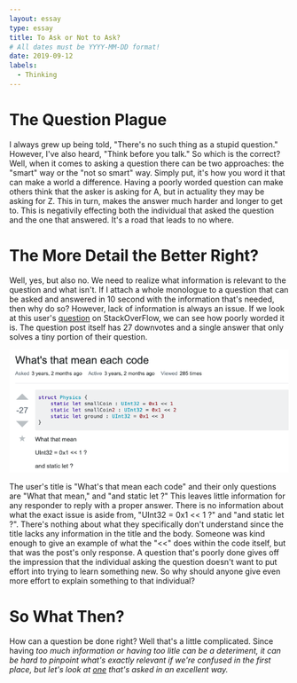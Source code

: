 ```yaml
---
layout: essay
type: essay
title: To Ask or Not to Ask?
# All dates must be YYYY-MM-DD format!
date: 2019-09-12
labels:
  - Thinking
---
```


# The Question Plague #
I always grew up being told, "There's no such thing as a stupid question." However, I've also heard, "Think before you talk." So which is the correct? Well, when it comes to asking a question there can be two approaches: the "smart" way or the "not so smart" way. Simply put, it's how you word it that can make a world a difference. Having a poorly worded question can make others think that the asker is asking for A, but in actuality they may be asking for Z. This in turn, makes the answer much harder and longer to get to. This is negativily effecting both the individual that asked the question and the one that answered. It's a road that leads to no where.

# The More Detail the Better Right? #
Well, yes, but also no. We need to realize what information is relevant to the question and what isn't. If I attach a whole monologue to a question that can be asked and answered in 10 second with the information that's needed, then why do so? However, lack of information is always an issue. If we look at this user's [question](https://stackoverflow.com/questions/37913482/whats-that-mean-each-code) on StackOverFlow, we can see how poorly worded it is. The question post itself has 27 downvotes and a single answer that only solves a tiny portion of their question. 

<div class="ui fluid images" align="center">
  <img class="ui image" src="../images/badquestion.png">
</div>

The user's title is "What's that mean each code" and their only questions are "What that mean," and "and static let ?" This leaves little information for any responder to reply with a proper answer. There is no information about what the exact issue is aside from, "UInt32 = 0x1 << 1 ?" and "and static let ?". There's nothing about what they specifically don't understand since the title lacks any information in the title and the body. Someone was kind enough to give an example of what the "<<" does within the code itself, but that was the post's only response. A question that's poorly done gives off the impression that the individual asking the question doesn't want to put effort into trying to learn something new. So why should anyone give even more effort to explain something to that individual?

# So What Then? #
How can a question be done right? Well that's a little complicated. Since having <i>too<i> much information or having <i>too</i> litle can be a deteriment, it can be hard to pinpoint what's exactly relevant if we're confused in the first place, but let's look at [one](https://stackoverflow.com/questions/11227809/why-is-processing-a-sorted-array-faster-than-processing-an-unsorted-array) that's asked in an excellent way.
